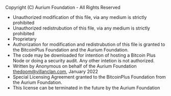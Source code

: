 Copyright (C) Aurium Foundation - All Rights Reserved
 * Unauthorized modification of this file, via any medium is strictly prohibited
 * Unauthorized redistrubution of this file, via any medium is strictly prohibited
 * Proprietary 
 * Authorization for modification and redistrubution of this file is granted to the BitcoinPlus Foundation and the Aurium Foundation.
 * The code may be downloaded for intention of hosting a Bitcoin Plus Node or doing a security audit. Any other intetion is not authorized.
 * Written by Anonymous on behalf of the Aurium Foundation <thedoom@villanclan.com>, January 2022
 * Special Licensing Agreement granted to the BitcoinPlus Foundation from the Aurium Foundation.
 * This license can be terminated in the future by the Aurium Foundation
